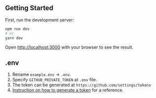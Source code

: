 ## Getting Started

First, run the development server:

```bash
npm run dev
# or
yarn dev
```

Open [http://localhost:3000](http://localhost:3000) with your browser to see the result.

## .env

1. Rename `example.env` &rarr; `.env`.
2. Specify `GITHUB_PRIVATE_TOKEN` at `.env` file.
3. The token can be generated at `https://github.com/settings/tokens`
4. [Instruction on how to generate a token](https://help.github.com/en/github/authenticating-to-github/creating-a-personal-access-token-for-the-command-line) for a reference.